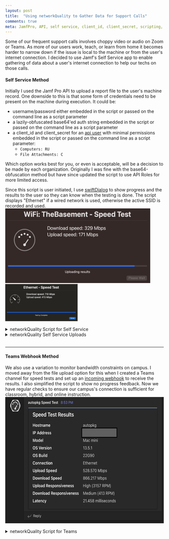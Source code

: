 ```yaml
---
layout: post
title:  "Using networkQuality to Gather Data for Support Calls"
comments: true
meta: JamfPro, API, self service, client_id, client_secret, scripting, networkQuality
---
```



Some of our frequent support calls involves choppy video or audio on Zoom or Teams. As more of our users work, teach, or learn from home it becomes harder to narrow down if the issue is local to the machine or from the user's internet connection. I decided to use Jamf's Self Service app to enable gathering of data about a user's internet connection to help our techs on those calls.

#### Self Service Method

Initially I used the Jamf Pro API to upload a report file to the user's machine record. One downside to this is that some form of credentials need to be present on the machine during execution. It could be: 
- username/password either embedded in the script or passed on the command line as a script parameter
- a lazily-obfuscated base64'ed auth string embedded in the script or passed on the command line as a script parameter
- a client_id and client_secret for an [api user](https://lazymacadmin.github.io/2023/09/04/obtaining-a-bearer-token-with-api-roles-with-jamf.html) with minimal permissions embedded in the script or passed on the command line as a script parameter:
    - `Computers: RU` 
    - `File Attachments: C`

Which option works best for you, or even is acceptable, will be a decision to be made by each organization. Originally I was fine with the base64-obfuscation method but have since updated the script to use API Roles for more limited access.

Since this script is user initiated, I use [swiftDialog](https://swiftdialog.app/) to show progress and the results to the user so they can know when the testing is done. The script displays "Ethernet" if a wired network is used, otherwise the active SSID is recorded and used.<br>
<img src="/assets/images/uploading_results.png" width="461" height="237" class="responsive" alt="Uploading results screenshot" ><br>
<img src="/assets/images/testing_done.png" width="230" height="118" class="responsive" alt="Testing complete screenshot">
<br>
<details><summary markdown="span"> networkQuality Script for Self Service </summary>{% gist 4a2d0ec01be5c1f911b926c9ec666f9e %}</details>
<details><summary markdown="span"> networkQuality Self Service Uploads </summary>{% gist 3d43134a00b5d89c27f309f91ce76b36 %}</details>
<br/>

---
#### Teams Webhook Method

We also use a variation to monitor bandwidth constraints on campus. I moved away from the file upload option for this when I created a Teams channel for speed tests and set up an [incoming webhook](https://learn.microsoft.com/en-us/microsoftteams/platform/webhooks-and-connectors/how-to/add-incoming-webhook?tabs=dotnet) to receive the results.  I also simplified the script to show no progress feedback. Now we have regular checks to ensure our campus's connection is sufficient for classroom, hybrid, and online instruction.<br>
<img src="/assets/images/webhook_results.png" height="401" width="614" class="responsive"><br>
<details><summary markdown="span"> networkQuality Script for Teams </summary>{% gist 7ed223e219836a39732263abf160d5c3 %}</details>

